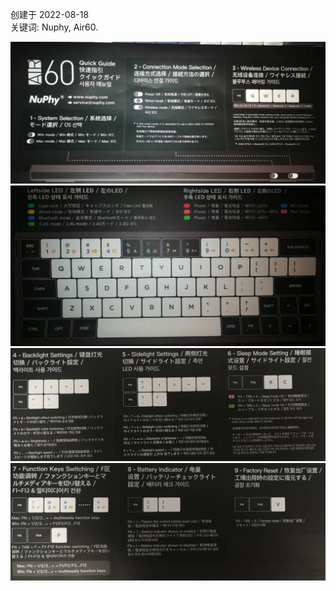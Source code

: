 创建于 2022-08-18<br>
关键词: Nuphy, Air60.

![image-20220818214118904](img/nuphy1.png)
![image-20220818214710463](img/nuphy2.png)
![image-20220818215036780](img/nuphy3.png)
![image-20220818215247700](img/nuphy4.png)
